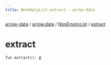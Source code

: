 ```yaml
---
title: NonEmptyList.extract - arrow-data
---
```


[arrow-data](../../index.html) / [arrow.data](../index.html) / [NonEmptyList](index.html) / [extract](./extract.html)

# extract

`fun extract(): `[`A`](index.html#A)